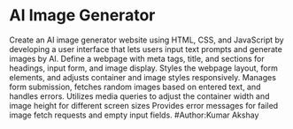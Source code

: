 # AI Image Generator
Create an AI image generator website using HTML, CSS, and JavaScript by developing a user
interface that lets users input text prompts and generate images by AI.
Define a webpage with meta tags, title, and sections for headings, input form, and image
display.
Styles the webpage layout, form elements, and adjusts container and image styles
responsively.
Manages form submission, fetches random images based on entered text, and handles
errors.
Utilizes media queries to adjust the container width and image height for different screen sizes
Provides error messages for failed image fetch requests and empty input fields.
#Author:Kumar Akshay
